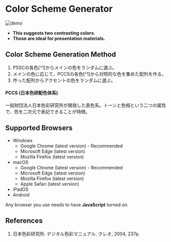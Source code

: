 # Color Scheme Generator

![demo](https://user-images.githubusercontent.com/124262891/218033714-78d532d8-80c4-4749-b91f-d7bec766f955.gif)

* __This suggests two contrasting colors.__
* __Those are ideal for presentation materials.__

## Color Scheme Generation Method

1. PSSCの各色[^1]からメインの色をランダムに選ぶ。
2. メインの色に応じて、PCCSの各色[^1]から対照的な色を集めた配列を作る。
3. 作った配列からアクセントの色をランダムに選ぶ。

#### PCCS (日本色研配色体系)

一般財団法人日本色彩研究所が開発した表色系。トーンと色相という二つの属性で、色を二次元で表記できることが特徴。

## Supported Browsers

* Windows
    * Google Chrome (latest version) - Recommended
    * Microsoft Edge (latest version)
    * Mozilla Firefox (latest version)
* macOS
    * Google Chrome (latest version) - Recommended
    * Microsoft Edge (latest version)
    * Mozilla Firefox (latest version)
    * Apple Safari (latest version)
* iPadOS
* Android

Any browser you use needs to have __JavaScript__ turned on. 

## References

1. 日本色彩研究所. デジタル色彩マニュアル. クレオ, 2004, 237p.
